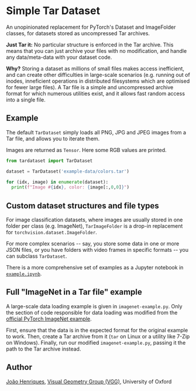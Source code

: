 # Simple Tar Dataset

An unopinionated replacement for PyTorch's Dataset and ImageFolder classes, for datasets stored as uncompressed Tar archives.

**Just Tar it:** No particular structure is enforced in the Tar archive. This means that you can just archive your files with no modification, and handle any data/meta-data with your dataset code.

**Why?** Storing a dataset as millions of small files makes access inefficient, and can create other difficulties in large-scale scenarios (e.g. running out of inodes, inneficient operations in distributed filesystems which are optimised for fewer large files). A Tar file is a simple and uncompressed archive format for which numerous utilities exist, and it allows fast random access into a single file.


## Example

The default `TarDataset` simply loads all PNG, JPG and JPEG images from a Tar file, and allows you to iterate them.

Images are returned as `Tensor`. Here some RGB values are printed.

```python
from tardataset import TarDataset

dataset = TarDataset('example-data/colors.tar')

for (idx, image) in enumerate(dataset):
  print(f"Image #{idx}, color: {image[:,0,0]}")
```

## Custom dataset structures and file types

For image classification datasets, where images are usually stored in one folder per class (e.g. ImageNet), `TarImageFolder` is a drop-in replacement for `torchvision.dataset.ImageFolder`.

For more complex scenarios -- say, you store some data in one or more JSON files, or you have folders with video frames in specific formats -- you can subclass `TarDataset`.

There is a more comprehensive set of examples as a Jupyter notebook in [`example.ipynb`](example.ipynb).


## Full "ImageNet in a Tar file" example

A large-scale data loading example is given in `imagenet-example.py`. Only the section of code responsible for data loading was modified from the [official PyTorch ImageNet example](https://github.com/pytorch/examples/tree/master/imagenet).

First, ensure that the data is in the expected format for the original example to work. Then, create a Tar archive from it (`tar` on Linux or a utility like 7-Zip on Windows). Finally, run our modified `imagenet-example.py`, passing it the path to the Tar archive instead.


## Author

[João Henriques](http://www.robots.ox.ac.uk/~joao/), [Visual Geometry Group (VGG)](http://www.robots.ox.ac.uk/~vgg/), University of Oxford
